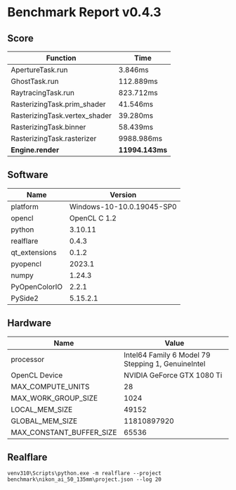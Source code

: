 # Benchmark Report v0.4.3

## Score

| Function                      | Time            |
|-------------------------------|-----------------|
| ApertureTask.run              | 3.846ms         |
| GhostTask.run                 | 112.889ms       |
| RaytracingTask.run            | 823.712ms       |
| RasterizingTask.prim_shader   | 41.546ms        |
| RasterizingTask.vertex_shader | 39.280ms        |
| RasterizingTask.binner        | 58.439ms        |
| RasterizingTask.rasterizer    | 9988.986ms      |
| **Engine.render**             | **11994.143ms** |

## Software

| Name          | Version                   |
|---------------|---------------------------|
| platform      | Windows-10-10.0.19045-SP0 |
| opencl        | OpenCL C 1.2              |
| python        | 3.10.11                   |
| realflare     | 0.4.3                     |
| qt_extensions | 0.1.2                     |
| pyopencl      | 2023.1                    |
| numpy         | 1.24.3                    |
| PyOpenColorIO | 2.2.1                     |
| PySide2       | 5.15.2.1                  |

## Hardware
| Name                     | Value                                              |
|--------------------------|----------------------------------------------------|
| processor                | Intel64 Family 6 Model 79 Stepping 1, GenuineIntel |
| OpenCL Device            | NVIDIA GeForce GTX 1080 Ti                         |
| MAX_COMPUTE_UNITS        | 28                                                 |
| MAX_WORK_GROUP_SIZE      | 1024                                               |
| LOCAL_MEM_SIZE           | 49152                                              |
| GLOBAL_MEM_SIZE          | 11810897920                                        |
| MAX_CONSTANT_BUFFER_SIZE | 65536                                              |

## Realflare

`venv310\Scripts\python.exe -m realflare --project benchmark\nikon_ai_50_135mm\project.json --log 20`
